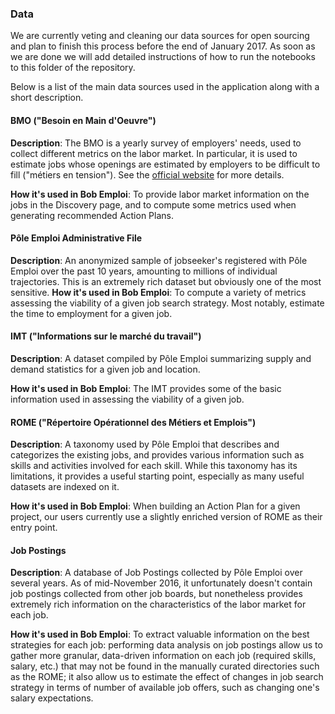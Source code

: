 ### Data

We are currently veting and cleaning our data sources for open sourcing and plan to finish this process before the end of January 2017. As soon as we are done we will add detailed instructions of how to run the notebooks to this folder of the repository.

Below is a list of the main data sources used in the application along with a short description.

#### BMO ("Besoin en Main d'Oeuvre")
**Description**: The BMO is a yearly survey of employers' needs, used to collect different metrics on the labor market. In particular, it is used to estimate jobs whose openings are estimated by employers to be difficult to fill ("métiers en tension"). See the [official website](http://bmo.pole-emploi.org/) for more details.

**How it's used in Bob Emploi**: To provide labor market information on the jobs in the Discovery page, and to compute some metrics used when generating recommended Action Plans.

#### Pôle Emploi Administrative File
**Description**: An anonymized sample of jobseeker's registered with Pôle Emploi over the past 10 years, amounting to millions of individual trajectories. This is an extremely rich dataset but obviously one of the most sensitive.
**How it's used in Bob Emploi**: To compute a variety of metrics assessing the viability of a given job search strategy. Most notably, estimate the time to employment for a given job.


#### IMT ("Informations sur le marché du travail")
**Description**: A dataset compiled by Pôle Emploi summarizing supply and demand statistics for a given job and location.

**How it's used in Bob Emploi**: The IMT provides some of the basic information used in assessing the viability of a given job.

#### ROME  ("Répertoire Opérationnel des Métiers et Emplois")
**Description**: A taxonomy used by Pôle Emploi that describes and categorizes the existing jobs, and provides various information such as skills and activities involved for each skill. While this taxonomy has its limitations, it provides a useful starting point, especially as many useful datasets are indexed on it.

**How it's used in Bob Emploi**: When building an Action Plan for a given project, our users currently use a slightly enriched version of ROME as their entry point.

#### Job Postings
**Description**: A database of Job Postings collected by Pôle Emploi over several years. As of mid-November 2016, it unfortunately doesn't contain job postings collected from other job boards, but nonetheless provides extremely rich information on the characteristics of the labor market for each job.

**How it's used in Bob Emploi**: To extract valuable information on the best strategies for each job: performing data analysis on job postings allow us to gather more granular, data-driven information on each job (required skills, salary, etc.) that may not be found in the manually curated directories such as the ROME; it also allow us to estimate the effect of changes in job search strategy in terms of number of available job offers, such as changing one's salary expectations.

